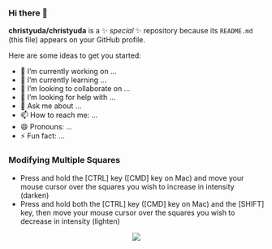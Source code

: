 ### Hi there 👋


**christyuda/christyuda** is a ✨ _special_ ✨ repository because its `README.md` (this file) appears on your GitHub profile.

Here are some ideas to get you started:

- 🔭 I’m currently working on ...
- 🌱 I’m currently learning ...
- 👯 I’m looking to collaborate on ...
- 🤔 I’m looking for help with ...
- 💬 Ask me about ...
- 📫 How to reach me: ...
- 😄 Pronouns: ...
- ⚡ Fun fact: ...

### Modifying Multiple Squares
- Press and hold the [CTRL] key ([CMD] key on Mac) and move your mouse cursor over the squares you wish to increase in intensity (darken)
- Press and hold both the [CTRL] key ([CMD] key on Mac) and the [SHIFT] key, then move your mouse cursor over the squares you wish to decrease in intensity (lighten)


<div align="center">
    <img src="https://raw.githubusercontent.com/omidnikrah/profile-activity-generator/master/demo.png" />
</div>
